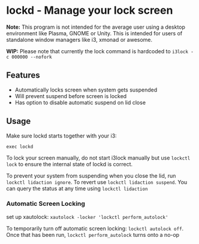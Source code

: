 # lockd - Manage your lock screen

**Note:** This program is not intended for the average user using a desktop environment like Plasma, GNOME or Unity. This is intended for users of standalone window managers like i3, xmonad or awesome.

**WIP:** Please note that currently the lock command is hardcoded to `i3lock -c 000000 --nofork`

## Features
* Automatically locks screen when system gets suspended
* Will prevent suspend before screen is locked
* Has option to disable automatic suspend on lid close

## Usage

Make sure lockd starts together with your i3:
```
exec lockd
```

To lock your screen manually, do not start i3lock manually but use `lockctl lock` to ensure the internal state of lockd is correct.

To prevent your system from suspending when you close the lid, run `lockctl lidaction ignore`. To revert use `lockctl lidaction suspend`. You can query the status at any time using `lockctl lidaction`

### Automatic Screen Locking

set up xautolock: `xautolock -locker 'lockctl perform_autolock'`

To temporarily turn off automatic screen locking: `lockctl autolock off`. Once that has been run, `lockctl perform_autolock` turns onto a no-op
